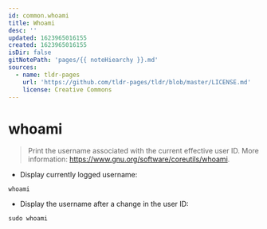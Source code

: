 ```yaml
---
id: common.whoami
title: Whoami
desc: ''
updated: 1623965016155
created: 1623965016155
isDir: false
gitNotePath: 'pages/{{ noteHiearchy }}.md'
sources:
  - name: tldr-pages
    url: 'https://github.com/tldr-pages/tldr/blob/master/LICENSE.md'
    license: Creative Commons
---
```

# whoami

> Print the username associated with the current effective user ID.
> More information: <https://www.gnu.org/software/coreutils/whoami>.

- Display currently logged username:

`whoami`

- Display the username after a change in the user ID:

`sudo whoami`


